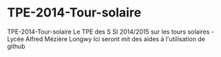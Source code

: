 TPE-2014-Tour-solaire
=====================

TPE-2014-Tour-solaire  Le TPE des S SI 2014/2015 sur les tours solaires - Lycée Alfred Mézière Longwy  Ici seront mit des aides à l'utilisation de github
